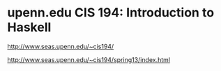 # upenn.edu CIS 194: Introduction to Haskell

http://www.seas.upenn.edu/~cis194/

http://www.seas.upenn.edu/~cis194/spring13/index.html
